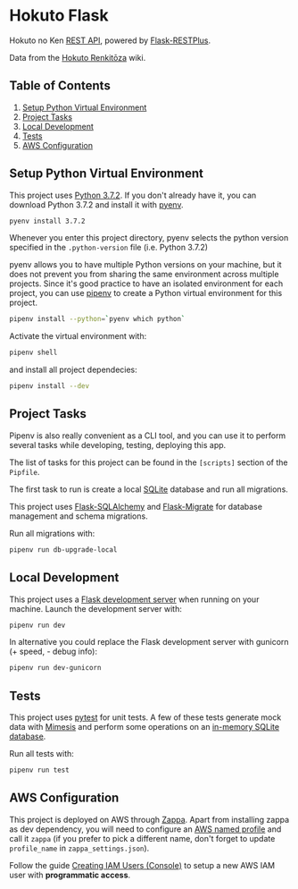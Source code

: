# Hokuto Flask

Hokuto no Ken [REST API](https://llpb3kmgw7.execute-api.eu-central-1.amazonaws.com/dev/api/v1/), powered by [Flask-RESTPlus](https://flask-restplus.readthedocs.io/en/stable/).

Data from the [Hokuto Renkitōza](https://hokuto.fandom.com/wiki/Main_Page) wiki.

## Table of Contents

1. [Setup Python Virtual Environment](#setup-python-virtual-environment)
2. [Project Tasks](#project-tasks)
3. [Local Development](#local-development)
4. [Tests](#tests)
5. [AWS Configuration](#aws-configuration)

<div id='setup-python-virtual-environment'/>

## Setup Python Virtual Environment

This project uses [Python 3.7.2](https://www.python.org/downloads/release/python-372/). If you don't already have it, you can download Python 3.7.2 and install it with [pyenv](https://github.com/pyenv/pyenv).

```sh
pyenv install 3.7.2
```

Whenever you enter this project directory, pyenv selects the python version specified in the `.python-version` file (i.e. Python 3.7.2)

pyenv allows you to have multiple Python versions on your machine, but it does not prevent you from sharing the same environment across multiple projects. Since it's good practice to have an isolated environment for each project, you can use [pipenv](https://pipenv.readthedocs.io/en/latest/) to create a Python virtual environment for this project.

```sh
pipenv install --python=`pyenv which python`
```

Activate the virtual environment with:

```sh
pipenv shell
```

and install all project dependecies:

```sh
pipenv install --dev
```

<div id='project-tasks'/>

## Project Tasks

Pipenv is also really convenient as a CLI tool, and you can use it to perform several tasks while developing, testing, deploying this app.

The list of tasks for this project can be found in the `[scripts]` section of the `Pipfile`.

The first task to run is create a local [SQLite](https://sqlite.org/index.html) database and run all migrations.

This project uses [Flask-SQLAlchemy](https://flask-sqlalchemy.palletsprojects.com/en/2.x/) and [Flask-Migrate](https://flask-migrate.readthedocs.io/en/latest/#) for database management and schema migrations.

Run all migrations with:

```sh
pipenv run db-upgrade-local
```

<div id='local-development'/>

## Local Development

This project uses a [Flask development server](https://flask.palletsprojects.com/en/1.1.x/server/) when running on your machine. Launch the development server with:

```sh
pipenv run dev
```

In alternative you could replace the Flask development server with gunicorn (+ speed, - debug info):

```sh
pipenv run dev-gunicorn
```

<div id='tests'/>

## Tests

This project uses [pytest](https://docs.pytest.org/en/latest/) for unit tests. A few of these tests generate mock data with [Mimesis](https://lk-geimfari.github.io/mimesis/) and perform some operations on an [in-memory SQLite database](https://sqlite.org/inmemorydb.html).

Run all tests with:

```sh
pipenv run test
```

<div id='aws-configuration'/>

## AWS Configuration

This project is deployed on AWS through [Zappa](https://www.zappa.io/). Apart from installing zappa as dev dependency, you will need to configure an [AWS named profile](https://docs.aws.amazon.com/cli/latest/userguide/cli-configure-profiles.html) and call it `zappa` (if you prefer to pick a different name, don't forget to update `profile_name` in `zappa_settings.json`).

Follow the guide [Creating IAM Users (Console)](https://docs.aws.amazon.com/IAM/latest/UserGuide/id_users_create.html#id_users_create_console) to setup a new AWS IAM user with **programmatic access**.
